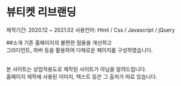 # 뷰티켓 리브랜딩
제작기간: 2020.12 ~ 2021.02
사용언어: Html / Css / Javascript / jQuery

##소개
기존 홈페이지의 불편한 점들을 개선하고<br />
그라디언트, 하버 등을 활용하여 다채로운 페이지를 구성하였습니다.<br /><br />

본 사이트는 상업적용도로 제작된 사이트가 아님을 알려드립니다.<br />
홈페이지 제작에 사용된 이미지, 텍스트 등은 그 출처가 따로 있습니다.
